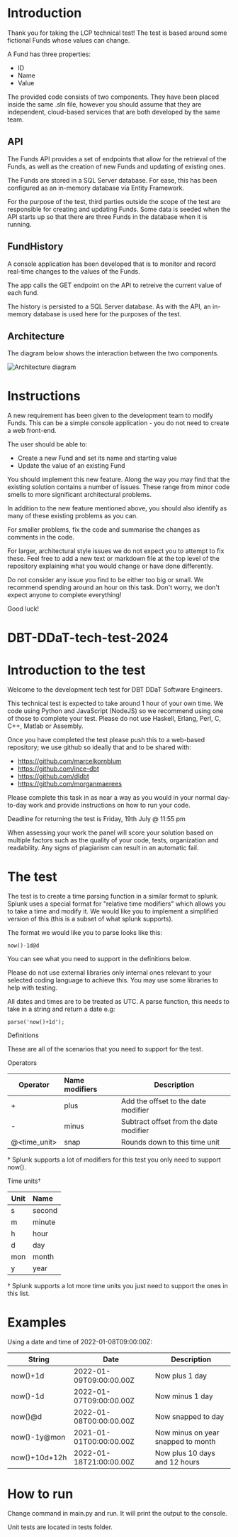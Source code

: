 # Introduction 
Thank you for taking the LCP technical test! The test is based around some fictional Funds whose values can change.

A Fund has three properties:
- ID
- Name
- Value

The provided code consists of two components. They have been placed inside the same .sln file, however you should assume that they are independent, cloud-based services that are both developed by the same team.

## API
The Funds API provides a set of endpoints that allow for the retrieval of the Funds, as well as the creation of new Funds and updating of existing ones.

The Funds are stored in a SQL Server database. For ease, this has been configured as an in-memory database via Entity Framework.

For the purpose of the test, third parties outside the scope of the test are responsible for creating and updating Funds. Some data is seeded when the API starts up so that there are three Funds in the database when it is running.

## FundHistory
A console application has been developed that is to monitor and record real-time changes to the values of the Funds.

The app calls the GET endpoint on the API to retreive the current value of each fund.

The history is persisted to a SQL Server database. As with the API, an in-memory database is used here for the purposes of the test.

## Architecture
The diagram below shows the interaction between the two components.

![Architecture diagram](FundsArchitecture-1.png)

# Instructions
A new requirement has been given to the development team to modify Funds. This can be a simple console application - you do not need to create a web front-end.

The user should be able to:
- Create a new Fund and set its name and starting value
- Update the value of an existing Fund

You should implement this new feature. Along the way you may find that the existing solution contains a number of issues. These range from minor code smells to more significant architectural problems.

In addition to the new feature mentioned above, you should also identify as many of these existing problems as you can.

For smaller problems, fix the code and summarise the changes as comments in the code.

For larger, architectural style issues we do not expect you to attempt to fix these. Feel free to add a new text or markdown file at the top level of the repository explaining what you would change or have done differently.

Do not consider any issue you find to be either too big or small. We recommend spending around an hour on this task. Don't worry, we don't expect anyone to complete everything!

Good luck!



# DBT-DDaT-tech-test-2024

# Introduction to the test

Welcome to the development tech test for DBT DDaT Software Engineers.

This technical test is expected to take around 1 hour of your own time. We code using Python and JavaScript (NodeJS) so we recommend using one of those to complete your test. Please do not use Haskell, Erlang, Perl, C, C++, Matlab or Assembly.

Once you have completed the test please push this to a web-based repository; we use github so ideally that and to be shared with:

- https://github.com/marcelkornblum
- https://github.com/ince-dbt
- https://github.com/dldbt
- https://github.com/morganmaerees

Please complete this task in as near a way as you would in your normal day-to-day work and provide instructions on how to run your code. 

Deadline for returning the test is Friday, 19th July @ 11:55 pm

When assessing your work the panel will score your solution based on multiple factors such as the quality of your code, tests, organization and readability. Any signs of plagiarism can result in an automatic fail. 

# The test
The test is to create a time parsing function in a similar format to splunk.
Splunk uses a special format for "relative time modifiers" which allows you to take a time and modify it.
We would like you to implement a simplified version of this (this is a subset of what splunk supports).

The format we would like you to parse looks like this:
```
now()-1d@d
```

You can see what you need to support in the definitions below.

Please do not use external libraries only internal ones relevant to your selected coding language to achieve this. You may use some libraries to help with testing.

All dates and times are to be treated as UTC.
A parse function, this needs to take in a string and return a date e.g:
```
parse('now()+1d');
```
Definitions

These are all of the scenarios that you need to support for the test.

Operators

| Operator        | Name modifiers   | Description  |
| ------------- |:-------------| -----|
| +      | plus | Add the offset to the date modifier |
| -      | minus      |   Subtract offset from the date modifier |
| @<time_unit> | snap     |    Rounds down to this time unit |


† Splunk supports a lot of modifiers for this test you only need to support now().

Time units†

| Unit        | Name    | 
| ------------- |:-------------| 
| s	| second |
|m	|minute|
| h	| hour|
|d	|day|
|mon|	month|
|y	|year|


† Splunk supports a lot more time units you just need to support the ones in this list.

# Examples

Using a date and time of 2022-01-08T09:00:00Z:

|String|	Date|	Description|
| -------------|-------------| -------------| 
|now()+1d	|2022-01-09T09:00:00.00Z	|Now plus 1 day|
|now()-1d	|2022-01-07T09:00:00.00Z	|Now minus 1 day|
|now()@d	|2022-01-08T00:00:00.00Z	|Now snapped to day|
|now()-1y@mon|2021-01-01T00:00:00.00Z	|Now minus on year snapped to month|
|now()+10d+12h|	2022-01-18T21:00:00.00Z	|Now plus 10 days and 12 hours|


# How to run

Change command in main.py and run. It will print the output to the console.

Unit tests are located in tests folder.


